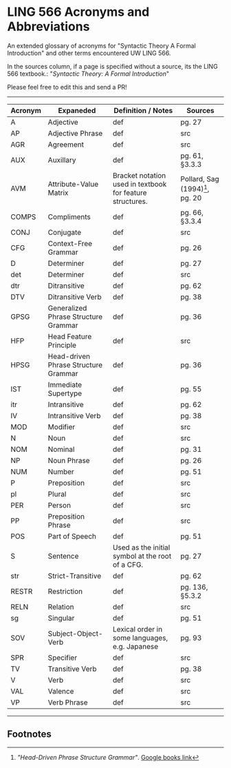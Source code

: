 # LING 566 Acronyms and Abbreviations

An extended glossary of acronyms for "Syntactic Theory A Formal Introduction" and other terms encountered UW LING 566.

In the sources column, if a page is specified without a source, its the LING 566 textbook.: "_Syntactic Theory: A Formal Introduction_"

Please feel free to edit this and send a PR!

---

<!--

Please keep this alphabetized. :) 

Copy-paste template row:     | acronym | word | definition | src |

Meta discussion: Should this include general vocabulary, including words defined in the text explicitly? Or just acronyms?
-->


| Acronym       | Expaneded     | Definition / Notes | Sources  |
| ------------- | ------------- | ---------- | ---------|
| A | Adjective | def | pg. 27 |
| AP | Adjective Phrase | def | src |
| AGR | Agreement | def | src |
| AUX | Auxillary | def | pg. 61, §3.3.3 |
| AVM | Attribute-Value Matrix | Bracket notation used in textbook for feature structures. | Pollard, Sag (1994)[^1], pg. 20 |
| COMPS  | Compliments  | def | pg. 66, §3.3.4 |
| CONJ | Conjugate | def | src |
| CFG | Context-Free Grammar | def | pg. 26 |
| D | Determiner | def | pg. 27 |
| det | Determiner | def | src |
| dtr | Ditransitive | def | pg. 62 |
| DTV | Ditransitive Verb | def | pg. 38 |
| GPSG | Generalized Phrase Structure Grammar | def | pg. 36 |
| HFP | Head Feature Principle | def | src |
| HPSG | Head-driven Phrase Structure Grammar | def | pg. 36 |
| IST | Immediate Supertype | def | pg. 55 |
| itr  | Intransitive  | def | pg. 62 |
| IV | Intransitive Verb | def | pg. 38 |
| MOD | Modifier | def | src |
| N | Noun | def | src |
| NOM | Nominal | def | pg. 31 |
| NP | Noun Phrase | def | pg. 26 |
| NUM | Number | def | pg. 51 |
| P | Preposition | def | src |
| pl | Plural | def | src |
| PER | Person | def | src |
| PP | Preposition Phrase | def | src |
| POS | Part of Speech | def | pg. 51 |
| S | Sentence | Used as the initial symbol at the root of a CFG. | pg. 27 |
| str | Strict-Transitive | def | pg. 62
| RESTR | Restriction | def | pg. 136, §5.3.2  |
| RELN | Relation | def | src |
| sg | Singular | def | pg. 51 |
| SOV | Subject-Object-Verb | Lexical order in some languages, e.g. Japanese | pg. 93 |
| SPR | Specifier | def | src |
| TV | Transitive Verb | def | pg. 38 |
| V | Verb | def | src |
| VAL | Valence | def | src |
| VP | Verb Phrase | def | src |


-----

## Footnotes

[^1]: _"Head-Driven Phrase Structure Grammar"_. [Google books link](https://books.google.com/books?id=Ftvg8Vo3QHwC&lpg=PP1&pg=PA20#v=onepage&q=avm&f=false)
